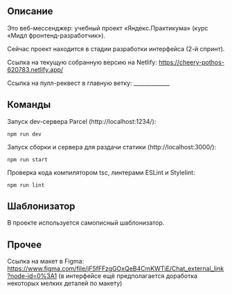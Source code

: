 ## Описание

Это веб-мессенджер: учебный проект «Яндекс.Практикума» (курс «Мидл фронтенд-разработчик»). 

Сейчас проект находится в стадии разработки интерфейса (2-й спринт).

Ссылка на текущую собранную версию на Netlify: https://cheery-pothos-620783.netlify.app/

Ссылка на пулл-реквест в главную ветку: _____________

## Команды

Запуск dev-сервера Parcel (http://localhost:1234/): 

    npm run dev

Запуск сборки и сервера для раздачи статики (http://localhost:3000/):

    npm run start

Проверка кода компилятором tsc, линтерами ESLint и Stylelint:

    npm run lint

## Шаблонизатор

В проекте используется самописный шаблонизатор.

## Прочее

Ссылка на макет в Figma: https://www.figma.com/file/jF5fFFzgGOxQeB4CmKWTiE/Chat_external_link?node-id=0%3A1 (в интерфейсе ещё предполагается доработка некоторых мелких деталей по макету)